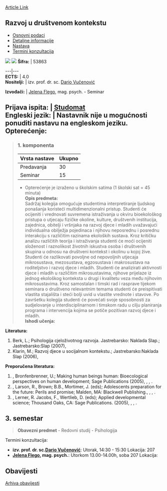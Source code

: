[Article Link](https://www.fhs.hr/predmet/rudk)

## Razvoj u društvenom kontekstu
  * [Osnovni podaci](https://www.fhs.hr/predmet/rudk#v1id-904869_628662_1_0 "Osnovni podaci")
  * [Detaljne informacije](https://www.fhs.hr/predmet/rudk#v1id-904869_628662_1_1 "Detaljne informacije")
  * [Nastava](https://www.fhs.hr/predmet/rudk#v1id-904869_628662_1_2 "Nastava")
  * [Termini konzultacija](https://www.fhs.hr/predmet/rudk#v1id-904869_628662_1_3 "Termini konzultacija")


[![](https://www.fhs.hr/img/flags/gif/hr.gif)](https://www.fhs.hr/predmet/rudk) [![](https://www.fhs.hr/img/flags/gif/gb.gif)](https://www.fhs.hr/en/course/ditsc)
**Šifra:** |  53863  
  
---|---  
**ECTS:** |  4.0   
**Nositelji:** |  izv. prof. dr. sc. [Dario Vučenović](https://www.fhs.hr/djelatnik/dario.vucenovic)   
  
**Izvođači:** |  [Jelena Flego](https://www.fhs.hr/djelatnik/jelena.flego), mag. psych. - Seminar  
  
**Prijava ispita:** |  [Studomat](http://www.isvu.hr/studomat)  
**Engleski jezik:** |  Nastavnik nije u mogućnosti ponuditi nastavu na engleskom jeziku.   
**Opterećenje:**  
---  
> ### 1. komponenta
> | Vrsta nastave | Ukupno  
> ---|---  
> Predavanja | 30  
> Seminar | 15  
> * Opterećenje je izraženo u školskim satima (1 školski sat = 45 minuta)   
**Opis predmeta:**  
> Sadržaj kolegija omogućuje studentima interpretiranje ljudskog ponašanja koristeći multidimenzionalni pristup. Studenti će ocijeniti i vrednovati suvremena istraživanja u okviru bioekološkog pristupa o utjecaju fizičke okoline, kulture, društvenih institucija, zajednica, obitelji i vršnjaka na razvoj djece i mladih uvažavajući individualna obilježja pojedinaca i njihovu neposrednu i posrednu interakciju s različitim razinama ekoloških sustava. Kroz kritičku analizu različitih teorija i istraživanja studenti će moći ocijeniti složenost i raznolikost životnih iskustva osoba i društvenih skupina u odnosu na društveni kontekst i okolinu u kojoj žive. Studenti će razlikovati povoljne od nepovoljnih utjecaja mikrosustava, mezosustava, egzosustava i makrosustava na roditeljstvo i razvoj djece i mladih. Studenti će analizirati aktivnosti djece i mladih u različitim mikrosustavima, njihove prijelaze iz jednog ekološkog konteksta u drugi i kvalitetu veza među njihovim mikrosustavima. Kroz samostalan i timski rad i rasprave tijekom seminara o društveno relevantnim temama studenti će preispitivati vlastita stajališta i steći bolji uvid u vlastite vrednote i stavove. Po završetku kolegija studenti će povećati svoje sposobnosti za sudjelovanje u interdisciplinarnom i timskom radu u cilju planiranja programa i intervencija kojima se potiče pozitivan razvoj djece i mladih.  
**Ishodi učenja:**  

  
**Literatura:**  
  1. Berk, L.; Psihologija cjeloživotnog razvoja. Jastrebarsko: Naklada Slap.; Jastrebarsko:Slap (2007), 
  2. Klarin, M.; Razvoj djece u socijalnom kontekstu.; Jastrebarsko:Naklada Slap (2006), 

  
**Preporučena literatura:**  
  1. , Bronfenbrenner, U.; Making human beings human: Bioecological perspectives on human development; Sage Publications (2005), , , .
  2. , Larson, R., Brown; B.B., Mortimer, J. (eds); Adolescents preparation for the future: Perils and promise; Malden, MA: Blackwell Publishing., , , .
  3. , Lerner, R. Jacobs, F., Wertlieb, D. (eds); Applied developmental science; Thousand Oaks, CA: Sage Publications. (2005), , , .

  
**3. semestar**  
---  
> **Obavezni predmet** - Redovni studij - Psihologija  
>   
Termini konzultacija: 
  * **izv. prof. dr. sc.[Dario Vučenović](https://www.fhs.hr/djelatnik/dario.vucenovic)**: 
Utorak, 14:30 - 15:30
Lokacija: 207 
  * **[Jelena Flego](https://www.fhs.hr/djelatnik/jelena.flego), mag. psych.**: 
Utorkom 13.00-14.00h, soba 207
Lokacija: 


## Obavijesti
[Arhiva obavijesti](https://www.fhs.hr/predmet/rudk?@=20oyi#news_78700 "Arhiva obavijesti")

